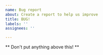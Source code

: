 ```yaml
---
name: Bug report
about: Create a report to help us improve
title: BUG!
labels: ''
assignees: ''

---
```


** Don't put anything above this! **
